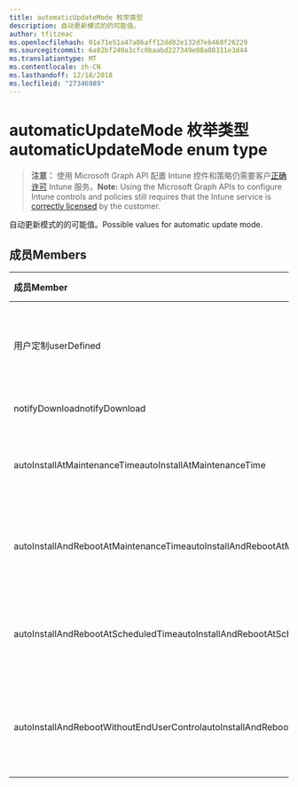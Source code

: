 ```yaml
---
title: automaticUpdateMode 枚举类型
description: 自动更新模式的的可能值。
author: tfitzmac
ms.openlocfilehash: 01e71e51a47a06aff12dd82e132d7eb468f26229
ms.sourcegitcommit: 6a82bf240a3cfc0baabd227349e08a08311e3d44
ms.translationtype: MT
ms.contentlocale: zh-CN
ms.lasthandoff: 12/18/2018
ms.locfileid: "27346989"
---
```

# <a name="automaticupdatemode-enum-type"></a><span data-ttu-id="b0fce-103">automaticUpdateMode 枚举类型</span><span class="sxs-lookup"><span data-stu-id="b0fce-103">automaticUpdateMode enum type</span></span>

> <span data-ttu-id="b0fce-104">**注意：** 使用 Microsoft Graph API 配置 Intune 控件和策略仍需要客户[正确许可](https://go.microsoft.com/fwlink/?linkid=839381) Intune 服务。</span><span class="sxs-lookup"><span data-stu-id="b0fce-104">**Note:** Using the Microsoft Graph APIs to configure Intune controls and policies still requires that the Intune service is [correctly licensed](https://go.microsoft.com/fwlink/?linkid=839381) by the customer.</span></span>

<span data-ttu-id="b0fce-105">自动更新模式的的可能值。</span><span class="sxs-lookup"><span data-stu-id="b0fce-105">Possible values for automatic update mode.</span></span>
## <a name="members"></a><span data-ttu-id="b0fce-106">成员</span><span class="sxs-lookup"><span data-stu-id="b0fce-106">Members</span></span>
|<span data-ttu-id="b0fce-107">成员</span><span class="sxs-lookup"><span data-stu-id="b0fce-107">Member</span></span>|<span data-ttu-id="b0fce-108">值</span><span class="sxs-lookup"><span data-stu-id="b0fce-108">Value</span></span>|<span data-ttu-id="b0fce-109">说明</span><span class="sxs-lookup"><span data-stu-id="b0fce-109">Description</span></span>|
|:---|:---|:---|
|<span data-ttu-id="b0fce-110">用户定制</span><span class="sxs-lookup"><span data-stu-id="b0fce-110">userDefined</span></span>|<span data-ttu-id="b0fce-111">0</span><span class="sxs-lookup"><span data-stu-id="b0fce-111">0</span></span>|<span data-ttu-id="b0fce-112">用户定义，默认值、 没有用途。</span><span class="sxs-lookup"><span data-stu-id="b0fce-112">User Defined, default value, no intent.</span></span>|
|<span data-ttu-id="b0fce-113">notifyDownload</span><span class="sxs-lookup"><span data-stu-id="b0fce-113">notifyDownload</span></span>|<span data-ttu-id="b0fce-114">1</span><span class="sxs-lookup"><span data-stu-id="b0fce-114">1</span></span>|<span data-ttu-id="b0fce-115">在下载通知。</span><span class="sxs-lookup"><span data-stu-id="b0fce-115">Notify on download.</span></span>|
|<span data-ttu-id="b0fce-116">autoInstallAtMaintenanceTime</span><span class="sxs-lookup"><span data-stu-id="b0fce-116">autoInstallAtMaintenanceTime</span></span>|<span data-ttu-id="b0fce-117">2</span><span class="sxs-lookup"><span data-stu-id="b0fce-117">2</span></span>|<span data-ttu-id="b0fce-118">自动安装在维护时间。</span><span class="sxs-lookup"><span data-stu-id="b0fce-118">Auto-install at maintenance time.</span></span>|
|<span data-ttu-id="b0fce-119">autoInstallAndRebootAtMaintenanceTime</span><span class="sxs-lookup"><span data-stu-id="b0fce-119">autoInstallAndRebootAtMaintenanceTime</span></span>|<span data-ttu-id="b0fce-120">3</span><span class="sxs-lookup"><span data-stu-id="b0fce-120">3</span></span>|<span data-ttu-id="b0fce-121">自动安装和维护时间重新启动。</span><span class="sxs-lookup"><span data-stu-id="b0fce-121">Auto-install and reboot at maintenance time.</span></span>|
|<span data-ttu-id="b0fce-122">autoInstallAndRebootAtScheduledTime</span><span class="sxs-lookup"><span data-stu-id="b0fce-122">autoInstallAndRebootAtScheduledTime</span></span>|<span data-ttu-id="b0fce-123">4</span><span class="sxs-lookup"><span data-stu-id="b0fce-123">4</span></span>|<span data-ttu-id="b0fce-124">自动安装并在计划时间重新启动。</span><span class="sxs-lookup"><span data-stu-id="b0fce-124">Auto-install and reboot at scheduled time.</span></span>|
|<span data-ttu-id="b0fce-125">autoInstallAndRebootWithoutEndUserControl</span><span class="sxs-lookup"><span data-stu-id="b0fce-125">autoInstallAndRebootWithoutEndUserControl</span></span>|<span data-ttu-id="b0fce-126">5</span><span class="sxs-lookup"><span data-stu-id="b0fce-126">5</span></span>|<span data-ttu-id="b0fce-127">自动安装并重新启动不最终用户控件</span><span class="sxs-lookup"><span data-stu-id="b0fce-127">Auto-install and restart without end-user control</span></span>|



